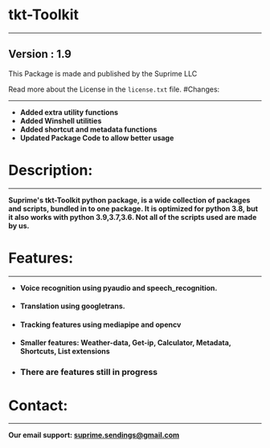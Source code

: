 # tkt-Toolkit
****
## Version : 1.9
This Package is made and published by the Suprime LLC

Read more about the License in the ``license.txt`` file.
#Changes:
****
* **Added extra utility functions**
* **Added Winshell utilities**
* **Added shortcut and metadata functions**
* **Updated Package Code to allow better usage**
# Description:
****
**Suprime's tkt-Toolkit python package, is a wide collection of packages and scripts, bundled in to
one package. It is optimized for python 3.8, but it also works with python 3.9,3.7,3.6.
Not all of the scripts used are made by us.**
# Features:
****
* **Voice recognition using pyaudio and speech_recognition.**
####  
* **Translation using googletrans.**
####
* **Tracking features using mediapipe and opencv**
####  
* **Smaller features: Weather-data, Get-ip, Calculator, Metadata, Shortcuts, List extensions**
* ### There are features still in progress
# Contact:
****
**Our email support: suprime.sendings@gmail.com**
